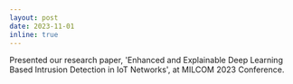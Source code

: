 ```yaml
---
layout: post
date: 2023-11-01 
inline: true
---
```


Presented our research paper, 'Enhanced and Explainable Deep Learning Based Intrusion Detection in IoT Networks', at MILCOM 2023 Conference.
